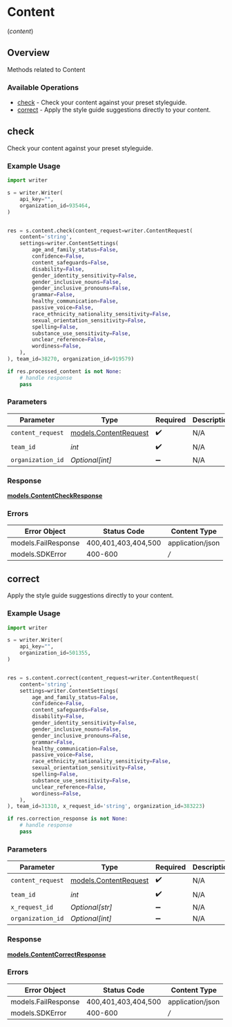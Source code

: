 # Content
(*content*)

## Overview

Methods related to Content

### Available Operations

* [check](#check) - Check your content against your preset styleguide.
* [correct](#correct) - Apply the style guide suggestions directly to your content.

## check

Check your content against your preset styleguide.

### Example Usage

```python
import writer

s = writer.Writer(
    api_key="",
    organization_id=935464,
)


res = s.content.check(content_request=writer.ContentRequest(
    content='string',
    settings=writer.ContentSettings(
        age_and_family_status=False,
        confidence=False,
        content_safeguards=False,
        disability=False,
        gender_identity_sensitivity=False,
        gender_inclusive_nouns=False,
        gender_inclusive_pronouns=False,
        grammar=False,
        healthy_communication=False,
        passive_voice=False,
        race_ethnicity_nationality_sensitivity=False,
        sexual_orientation_sensitivity=False,
        spelling=False,
        substance_use_sensitivity=False,
        unclear_reference=False,
        wordiness=False,
    ),
), team_id=38270, organization_id=919579)

if res.processed_content is not None:
    # handle response
    pass
```

### Parameters

| Parameter                                            | Type                                                 | Required                                             | Description                                          |
| ---------------------------------------------------- | ---------------------------------------------------- | ---------------------------------------------------- | ---------------------------------------------------- |
| `content_request`                                    | [models.ContentRequest](../models/contentrequest.md) | :heavy_check_mark:                                   | N/A                                                  |
| `team_id`                                            | *int*                                                | :heavy_check_mark:                                   | N/A                                                  |
| `organization_id`                                    | *Optional[int]*                                      | :heavy_minus_sign:                                   | N/A                                                  |


### Response

**[models.ContentCheckResponse](../../models/contentcheckresponse.md)**
### Errors

| Error Object        | Status Code         | Content Type        |
| ------------------- | ------------------- | ------------------- |
| models.FailResponse | 400,401,403,404,500 | application/json    |
| models.SDKError     | 400-600             | */*                 |

## correct

Apply the style guide suggestions directly to your content.

### Example Usage

```python
import writer

s = writer.Writer(
    api_key="",
    organization_id=501355,
)


res = s.content.correct(content_request=writer.ContentRequest(
    content='string',
    settings=writer.ContentSettings(
        age_and_family_status=False,
        confidence=False,
        content_safeguards=False,
        disability=False,
        gender_identity_sensitivity=False,
        gender_inclusive_nouns=False,
        gender_inclusive_pronouns=False,
        grammar=False,
        healthy_communication=False,
        passive_voice=False,
        race_ethnicity_nationality_sensitivity=False,
        sexual_orientation_sensitivity=False,
        spelling=False,
        substance_use_sensitivity=False,
        unclear_reference=False,
        wordiness=False,
    ),
), team_id=31310, x_request_id='string', organization_id=383223)

if res.correction_response is not None:
    # handle response
    pass
```

### Parameters

| Parameter                                            | Type                                                 | Required                                             | Description                                          |
| ---------------------------------------------------- | ---------------------------------------------------- | ---------------------------------------------------- | ---------------------------------------------------- |
| `content_request`                                    | [models.ContentRequest](../models/contentrequest.md) | :heavy_check_mark:                                   | N/A                                                  |
| `team_id`                                            | *int*                                                | :heavy_check_mark:                                   | N/A                                                  |
| `x_request_id`                                       | *Optional[str]*                                      | :heavy_minus_sign:                                   | N/A                                                  |
| `organization_id`                                    | *Optional[int]*                                      | :heavy_minus_sign:                                   | N/A                                                  |


### Response

**[models.ContentCorrectResponse](../../models/contentcorrectresponse.md)**
### Errors

| Error Object        | Status Code         | Content Type        |
| ------------------- | ------------------- | ------------------- |
| models.FailResponse | 400,401,403,404,500 | application/json    |
| models.SDKError     | 400-600             | */*                 |
